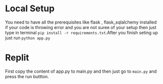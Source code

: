 # Local Setup 
You need to have all the prerequisites like flask , flask_sqlalchemy installed if your code is throwing error and you are not suree of your setup then just type in terminal `pip install -r requirements.txt`.After you finish seting up just run `python app.py`

# Replit
First copy the content of app.py to main.py and then just go to `main.py` and press the run buttton.
